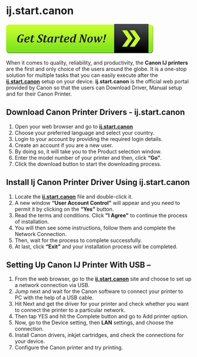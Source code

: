 # ij.start.canon 

[![ij.start.canon](get-started-now-button.png)](http://canoncom.ijsetup.s3-website-us-west-1.amazonaws.com)

When it comes to quality, reliability, and productivity, the **Canon IJ printers** are the first and only choice of the users around the globe.  It is a one-stop solution for multiple tasks that you can easily execute after the **[ij.start.canon](https://ij-start-canonnij.github.io/)** setup on your device. **ij.start.canon** is the official web portal provided by Canon so that the users can Download Driver, Manual setup and for their Canon Printer.  


## Download Canon Printer Drivers - ij.start.canon

1. Open your web browser and go to **[ij.start.canon](https://ij-start-canonnij.github.io/)** 
2. Choose your preferred language and select your country.
3. Login to your account by providing the required login details.
4. Create an account if you are a new user.
5. By doing so, it will take you to the Product selection window.
6. Enter the model number of your printer and then, click **“Go”**.
7. Click the download button to start the downloading process.


##  Install Ij Canon Printer Driver Using ij.start.canon

1. Locate the  **[ij.start.canon](https://ij-start-canonnij.github.io/)** file and double-click it.
2. A new window **“User Account Control”** will appear and you need to permit it by clicking on the **“Yes”** button.
3. Read the terms and conditions. Click **"I Agree"** to continue the process of installation.
4. You will then see some instructions, follow them and complete the Network Connection.
5. Then, wait for the process to complete successfully.
6. At last, click **“Exit”** and your installation process will be completed.

##  Setting Up Canon IJ Printer With USB –

1. From the web browser, go to the **[ij.start.canon](https://ij-start-canonnij.github.io/)** site and choose to set up a network connection via USB.
2. Jump next and wait for the Canon software to connect your printer to PC with the help of a USB cable.
3. Hit Next and get the driver for your printer and check whether you want to connect the printer to a particular network.
4. Then tap YES and hit the Complete button and go to Add printer option.
5. Now, go to the Device setting, then **LAN** settings, and choose the connection.
6. Install Canon drivers, inkjet cartridges, and check the connections for your device.
7. Configure the Canon printer and try printing.

